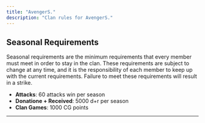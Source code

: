 ```yaml
---
title: "AvengerS."
description: "Clan rules for AvengerS."
---
```


## Seasonal Requirements

Seasonal requirements are the minimum requirements that every member must meet in order to stay in the clan. These requirements are subject to change at any time, and it is the responsibility of each member to keep up with the current requirements. Failure to meet these requirements will result in a strike.

- **Attacks**: 60 attacks win per season
- **Donatione + Received**: 5000 d+r per season
- **Clan Games**: 1000 CG points

---
